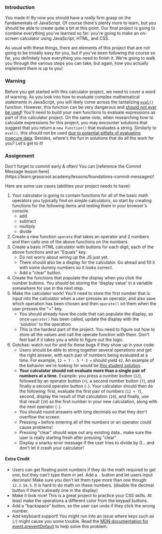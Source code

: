 ### Introduction

You made it! By now you should have a _really_ firm grasp on the fundamentals of JavaScript. Of course there's plenty more to learn, but you should be able to create quite a bit at this point. Our final project is going to combine everything you've learned so far: you're going to make an on-screen calculator using JavaScript, HTML, and CSS.

As usual with these things, there are elements of this project that are not going to be trivially easy for you, but if you've been following the course so far, you definitely have everything you need to finish it. We're going to walk you through the various steps you can take, but again, how you actually implement them is up to you!

### Warning

<div class="lesson-note" markdown="1">

Before you get started with this calculator project, we need to cover a word of warning. As you look into how to evaluate complex mathematical statements in JavaScript, you will likely come across the tantalizing [`eval()`](https://developer.mozilla.org/en-US/docs/Web/JavaScript/Reference/Global_Objects/eval) function. However, this function can be very dangerous and [should not ever be used](https://developer.mozilla.org/en-US/docs/Web/JavaScript/Reference/Global_Objects/eval#never_use_eval!)! You'll need to build your own functions to evaluate expressions as part of this calculator project. On the same note, when researching how to calculate expressions for this project, you may encounter solutions that suggest that you return a `new Function()` that evaluates a string. Similarly to `eval()`, this should not be used [due to potential pitfalls of evaluating insecure data](https://stackoverflow.com/questions/4599857/are-eval-and-new-function-the-same-thing). Besides, where's the fun in solutions that do all the work for you? Let's get to it!

</div>

### Assignment

<div class="lesson-content__panel" markdown="1">
Don't forget to commit early & often! You can [reference the Commit Message lesson here](https://learn.grassroot.academy/lessons/foundations-commit-messages)!

Here are some use cases (abilities your project needs to have):

1.  Your calculator is going to contain functions for all of the basic math operators you typically find on simple calculators, so start by creating functions for the following items and testing them in your browser's console.
    *   add
    *   subtract
    *   multiply
    *   divide
2.  Create a new function `operate` that takes an operator and 2 numbers and then calls one of the above functions on the numbers.
3.  Create a basic HTML calculator with buttons for each digit, each of the above functions and an "Equals" key.
    *   Do not worry about wiring up the JS just yet.
    *   There should also be a display for the calculator. Go ahead and fill it with some dummy numbers so it looks correct.
    *   Add a "clear" button.
4.  Create the functions that populate the display when you click the number buttons. You should be storing the 'display value' in a variable somewhere for use in the next step.
5.  Make the calculator work! You'll need to store the first number that is input into the calculator when a user presses an operator, and also save which operation has been chosen and then `operate()` on them when the user presses the "=" key.
    *   You should already have the code that can populate the display, so once `operate()` has been called, update the display with the 'solution' to the operation.
    *   This is the hardest part of the project. You need to figure out how to store all the values and call the operate function with them. Don't feel bad if it takes you a while to figure out the logic.
6.  Gotchas: watch out for and fix these bugs if they show up in your code:
    *   Users should be able to string together several operations and get the right answer, with each pair of numbers being evaluated at a time. For example, `12 + 7 - 5 * 3 =` should yield `42`. An example of the behavior we're looking for would be [this student solution](https://mrbuddh4.github.io/calculator/).
    *   **Your calculator should not evaluate more than a single pair of numbers at a time.** Example: you press a number button (`12`), followed by an operator button (`+`), a second number button (`7`), and finally a second operator button (`-`). Your calculator should then do the following: first, evaluate the first pair of numbers (`12 + 7`), second, display the result of that calculation (`19`), and finally, use that result (`19`) as the first number in your new calculation, along with the next operator (`-`).
    *   You should round answers with long decimals so that they don't overflow the screen.
    *   Pressing `=` before entering all of the numbers or an operator could cause problems!
    *   Pressing "clear" should wipe out any existing data.. make sure the user is really starting fresh after pressing "clear"
    *   Display a snarky error message if the user tries to divide by 0... and don't let it crash your calculator!

#### Extra Credit

*   Users can get floating point numbers if they do the math required to get one, but they can't type them in yet. Add a `.` button and let users input decimals! Make sure you don't let them type more than one though: `12.3.56.5`. It is hard to do math on these numbers. \(disable the decimal button if there's already one in the display\)
*   Make it look nice! This is a great project to practice your CSS skills. At least make the operations a different color from the keypad buttons.
*   Add a "backspace" button, so the user can undo if they click the wrong number.
*   Add keyboard support! You might run into an issue where keys such as (`/`) might cause you some trouble. Read the [MDN documentation for event.preventDefault](https://developer.mozilla.org/en-US/docs/Web/API/Event/preventDefault) to help solve this problem.
</div>
